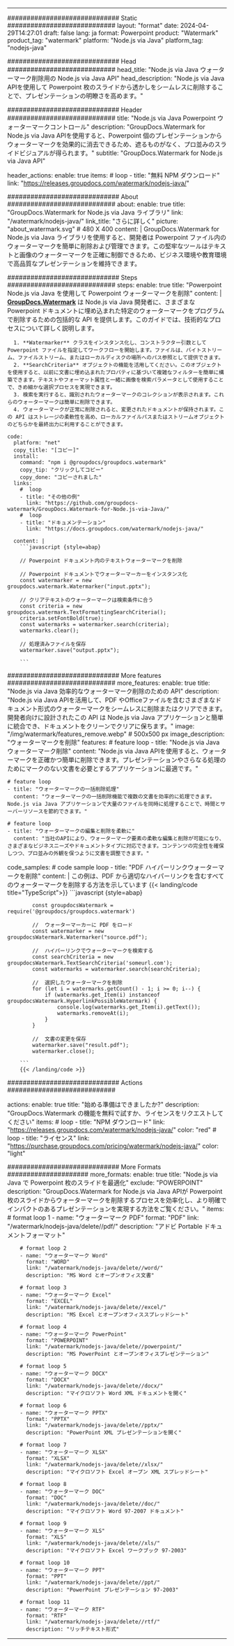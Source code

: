 
---
############################# Static ############################
layout: "format"
date:  2024-04-29T14:27:01
draft: false
lang: ja
format: Powerpoint
product: "Watermark"
product_tag: "watermark"
platform: "Node.js via Java"
platform_tag: "nodejs-java"

############################# Head ############################
head_title: "Node.js via Java ウォーターマーク削除用の Node.js via Java API"
head_description: "Node.js via Java APIを使用して Powerpoint 枚のスライドから透かしをシームレスに削除することで、プレゼンテーションの明瞭さを高めます。"

############################# Header ############################
title: "Node.js via Java Powerpoint ウォーターマークコントロール" 
description: "GroupDocs.Watermark for Node.js via Java APIを使用すると、Powerpoint 個のプレゼンテーションからウォーターマークを効果的に消去できるため、遮るものがなく、プロ並みのスライドビジュアルが得られます。"
subtitle: "GroupDocs.Watermark for Node.js via Java API" 

header_actions:
  enable: true
  items:
    #  loop
    - title: "無料 NPM ダウンロード"
      link: "https://releases.groupdocs.com/watermark/nodejs-java/"
      
############################# About ############################
about:
    enable: true
    title: "GroupDocs.Watermark for Node.js via Java ライブラリ"
    link: "/watermark/nodejs-java/"
    link_title: "さらに詳しく"
    picture: "about_watermark.svg" # 480 X 400
    content: |
       GroupDocs.Watermark for Node.js via Java ライブラリを使用すると、開発者は Powerpoint ファイル内のウォーターマークを簡単に削除および管理できます。この堅牢なツールはテキストと画像のウォーターマークを正確に制御できるため、ビジネス環境や教育環境で高品質なプレゼンテーションを維持できます。

############################# Steps ############################
steps:
    enable: true
    title: "Powerpoint Node.js via Java を使用して Powerpoint ウォーターマークを削除"
    content: |
      **[GroupDocs.Watermark](https://products.groupdocs.com/watermark/nodejs-java/)** は Node.js via Java 開発者に、さまざまな Powerpoint ドキュメントに埋め込まれた特定のウォーターマークをプログラムで削除するための包括的な API を提供します。このガイドでは、技術的なプロセスについて詳しく説明します。
      
      1. **Watermarker** クラスをインスタンス化し、コンストラクター引数として Powerpoint ファイルを指定してワークフローを開始します。ファイルは、バイトストリーム、ファイルストリーム、またはローカルディスクの場所へのパス参照として提供できます。
      2. **SearchCriteria** オブジェクトの機能を活用してください。このオブジェクトを使用すると、以前に文書に埋め込まれたプロパティに基づいて複雑なフィルターを簡単に構築できます。テキストやフォーマット属性と一緒に画像を検索パラメータとして使用することで、きめ細かな選択プロセスを実現できます。
      3. 検索を実行すると、識別されたウォーターマークのコレクションが表示されます。これらのウォーターマークは簡単に削除できます。
      4. ウォーターマークが正常に削除されると、変更されたドキュメントが保持されます。この API はストレージの柔軟性を高め、ローカルファイルパスまたはストリームオブジェクトのどちらかを最終出力に利用することができます。
   
    code:
      platform: "net"
      copy_title: "[コピー]"
      install:
        command: "npm i @groupdocs/groupdocs.watermark"
        copy_tip: "クリックしてコピー"
        copy_done: "コピーされました"
      links:
        #  loop
        - title: "その他の例"
          link: "https://github.com/groupdocs-watermark/GroupDocs.Watermark-for-Node.js-via-Java/"
        #  loop
        - title: "ドキュメンテーション"
          link: "https://docs.groupdocs.com/watermark/nodejs-java/"
          
      content: |
        ```javascript {style=abap}

        // Powerpoint ドキュメント内のテキストウォーターマークを削除

        // Powerpoint ドキュメントでウォーターマーカーをインスタンス化
        const watermarker = new groupdocs.watermark.Watermarker("input.pptx");
        
        // クリアテキストのウォーターマークは検索条件に合う
        const criteria = new groupdocs.watermark.TextFormattingSearchCriteria();
        criteria.setFontBold(true);
        const watermarks = watermarker.search(criteria);
        watermarks.clear();

        // 処理済みファイルを保存
        watermarker.save("output.pptx");
        
        ```            

############################# More features ############################
more_features:
  enable: true
  title: "Node.js via Java 効率的なウォーターマーク削除のための API"
  description: "Node.js via Java APIを活用して、PDF やOfficeファイルを含むさまざまなドキュメント形式のウォーターマークをシームレスに削除またはクリアできます。開発者向けに設計されたこの API は Node.js via Java アプリケーションと簡単に統合でき、ドキュメントをクリーンでクリアに保ちます。"
  image: "/img/watermark/features_remove.webp" # 500x500 px
  image_description: "ウォーターマークを削除"
  features:
    # feature loop
    - title: "Node.js via Java ウォーターマーク削除"
      content: "Node.js via Java APIを使用すると、ウォーターマークを正確かつ簡単に削除できます。プレゼンテーションやさらなる処理のためにマークのない文書を必要とするアプリケーションに最適です。"

    # feature loop
    - title: "ウォーターマークの一括削除処理"
      content: "ウォーターマークの一括削除機能で複数の文書を効率的に処理できます。Node.js via Java アプリケーションで大量のファイルを同時に処理することで、時間とサーバーリソースを節約できます。"

    # feature loop
    - title: "ウォーターマークの編集と削除を柔軟に"
      content: "当社のAPIにより、ウォーターマーク要素の柔軟な編集と削除が可能になり、さまざまなビジネスニーズやドキュメントタイプに対応できます。コンテンツの完全性を確保しつつ、プロ並みの外観を保つように文書を調整できます。"
      
  code_samples:
    # code sample loop
    - title: "PDF ハイパーリンクウォーターマークを削除"
      content: |
        この例は、PDF から適切なハイパーリンクを含むすべてのウォーターマークを削除する方法を示しています
        {{< landing/code title="TypeScript">}}
        ```javascript {style=abap}
        
            const groupdocsWatermark = require('@groupdocs/groupdocs.watermark')

            //  ウォーターマーカーに PDF をロード
            const watermarker = new groupdocsWatermark.Watermarker("source.pdf");

            //  ハイパーリンクでウォーターマークを検索する
            const searchCriteria = new groupdocsWatermark.TextSearchCriteria('someurl.com');
            const watermarks = watermarker.search(searchCriteria);
  
            //  選択したウォーターマークを削除
            for (let i = watermarks.getCount() - 1; i >= 0; i--) {
                if (watermarks.get_Item(i) instanceof groupdocsWatermark.HyperlinkPossibleWatermark) {
                    console.log(watermarks.get_Item(i).getText());
                    watermarks.removeAt(i);
                }
            }

            //  文書の変更を保存
            watermarker.save("result.pdf");
            watermarker.close();

        ```
        {{< /landing/code >}}


############################# Actions ############################

actions:
  enable: true
  title: "始める準備はできましたか?"
  description: "GroupDocs.Watermark の機能を無料で試すか、ライセンスをリクエストしてください"
  items:
    #  loop
    - title: "NPM ダウンロード"
      link: "https://releases.groupdocs.com/watermark/nodejs-java/"
      color: "red"
        #  loop
    - title: "ライセンス"
      link: "https://purchase.groupdocs.com/pricing/watermark/nodejs-java/"
      color: "light"


############################# More Formats #####################
more_formats:
    enable: true
    title: "Node.js via Java で Powerpoint 枚のスライドを最適化"
    exclude: "POWERPOINT"
    description: "GroupDocs.Watermark for Node.js via Java APIが Powerpoint 枚のスライドからウォーターマークを削除するプロセスを効率化し、より明確でインパクトのあるプレゼンテーションを実現する方法をご覧ください。"
    items: 
        # format loop 1
        - name: "ウォーターマーク PDF"
          format: "PDF"
          link: "/watermark/nodejs-java/delete//pdf/"
          description: "アドビ Portable ドキュメントフォーマット"

        # format loop 2
        - name: "ウォーターマーク Word"
          format: "WORD"
          link: "/watermark/nodejs-java/delete//word/"
          description: "MS Word とオープンオフィス文書"
          
        # format loop 3
        - name: "ウォーターマーク Excel"
          format: "EXCEL"
          link: "/watermark/nodejs-java/delete//excel/"
          description: "MS Excel とオープンオフィススプレッドシート"

        # format loop 4
        - name: "ウォーターマーク PowerPoint"
          format: "POWERPOINT"
          link: "/watermark/nodejs-java/delete//powerpoint/"
          description: "MS PowerPoint とオープンオフィスプレゼンテーション"

        # format loop 5
        - name: "ウォーターマーク DOCX"
          format: "DOCX"
          link: "/watermark/nodejs-java/delete//docx/"
          description: "マイクロソフト Word XML ドキュメントを開く"
          
        # format loop 6
        - name: "ウォーターマーク PPTX"
          format: "PPTX"
          link: "/watermark/nodejs-java/delete//pptx/"
          description: "PowerPoint XML プレゼンテーションを開く"
          
        # format loop 7
        - name: "ウォーターマーク XLSX"
          format: "XLSX"
          link: "/watermark/nodejs-java/delete//xlsx/"
          description: "マイクロソフト Excel オープン XML スプレッドシート"

        # format loop 8
        - name: "ウォーターマーク DOC"
          format: "DOC"
          link: "/watermark/nodejs-java/delete//doc/"
          description: "マイクロソフト Word 97-2007 ドキュメント"

        # format loop 9
        - name: "ウォーターマーク XLS"
          format: "XLS"
          link: "/watermark/nodejs-java/delete//xls/"
          description: "マイクロソフト Excel ワークブック 97-2003"

        # format loop 10
        - name: "ウォーターマーク PPT"
          format: "PPT"
          link: "/watermark/nodejs-java/delete//ppt/"
          description: "PowerPoint プレゼンテーション 97-2003"

        # format loop 11
        - name: "ウォーターマーク RTF"
          format: "RTF"
          link: "/watermark/nodejs-java/delete//rtf/"
          description: "リッチテキスト形式"

---